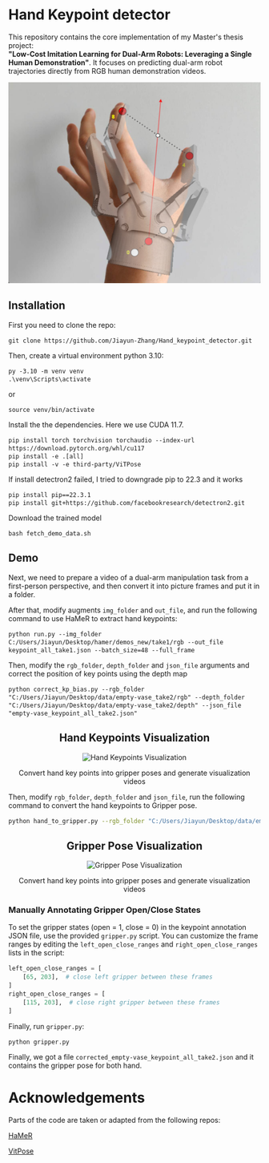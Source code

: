 # Hand Keypoint detector

This repository contains the core implementation of my Master's thesis project:  
**"Low-Cost Imitation Learning for Dual-Arm Robots: Leveraging a Single Human Demonstration"**.
It focuses on predicting dual-arm robot trajectories directly from RGB human demonstration videos.
<p align="center">
  <img src="demo_example/hand_image.png" width="640" alt="" />
</p>

## Installation
First you need to clone the repo:
```
git clone https://github.com/Jiayun-Zhang/Hand_keypoint_detector.git
```

Then, create a virtual environment python 3.10:

```
py -3.10 -m venv venv
.\venv\Scripts\activate
```
or

```
source venv/bin/activate
```

Install the the dependencies. Here we use CUDA 11.7.

```
pip install torch torchvision torchaudio --index-url https://download.pytorch.org/whl/cu117
pip install -e .[all]
pip install -v -e third-party/ViTPose

```

If install detectron2 failed, I tried to downgrade pip to 22.3 and it works

```
pip install pip==22.3.1   
pip install git+https://github.com/facebookresearch/detectron2.git             

```

Download the trained model

```
bash fetch_demo_data.sh

```
## Demo
Next, we need to prepare a video of a dual-arm manipulation task from a first-person perspective, and then convert it into picture frames and put it in a folder.

After that, modify augments `img_folder` and `out_file`, and run the following command to use HaMeR to extract hand keypoints:
```
python run.py --img_folder C:/Users/Jiayun/Desktop/hamer/demos_new/take1/rgb --out_file keypoint_all_take1.json --batch_size=48 --full_frame

```

Then, modify the `rgb_folder`, `depth_folder` and `json_file` arguments and correct the position of key points using the depth map
```
python correct_kp_bias.py --rgb_folder "C:/Users/Jiayun/Desktop/data/empty-vase_take2/rgb" --depth_folder "C:/Users/Jiayun/Desktop/data/empty-vase_take2/depth" --json_file "empty-vase_keypoint_all_take2.json"
```

<h2 align="center">Hand Keypoints Visualization</h2>
<p align="center">
  <img src="demo_example/hand_keypoints.gif" width="640" alt="Hand Keypoints Visualization" />
</p>

<p align="center">Convert hand key points into gripper poses and generate visualization videos</p>

Then, modify `rgb_folder`, `depth_folder` and `json_file`, run the following command to convert the hand keypoints to Gripper pose.
```bash
python hand_to_gripper.py --rgb_folder "C:/Users/Jiayun/Desktop/data/empty-vase_take2/rgb" --depth_folder "C:/Users/Jiayun/Desktop/data/empty-vase_take2/depth" --json_file "corrected_empty-vase_keypoint_all_take2.json" 
```

<h2 align="center">Gripper Pose Visualization</h2>
<p align="center">
  <img src="demo_example/hand_to_gripper.gif" width="640" alt="Gripper Pose Visualization" />
</p>

<p align="center">Convert hand key points into gripper poses and generate visualization videos</p>

### Manually Annotating Gripper Open/Close States

To set the gripper states (open = 1, close = 0) in the keypoint annotation JSON file, use the provided `gripper.py` script.
You can customize the frame ranges by editing the `left_open_close_ranges` and `right_open_close_ranges` lists in the script:

```python
left_open_close_ranges = [
    [65, 203],  # close left gripper between these frames
]
right_open_close_ranges = [
    [115, 203],  # close right gripper between these frames
]
```
Finally, run `gripper.py`:
```
python gripper.py 
```

Finally, we got a file `corrected_empty-vase_keypoint_all_take2.json` and it contains the gripper pose for both hand.

# Acknowledgements
Parts of the code are taken or adapted from the following repos:

[HaMeR](https://github.com/geopavlakos/hamer)

[VitPose](https://github.com/ViTAE-Transformer/ViTPose)
